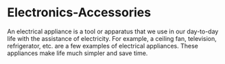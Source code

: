 # Electronics-Accessories
An electrical appliance is a tool or apparatus that we use in our day-to-day life with the assistance of electricity. For example, a ceiling fan, television, refrigerator, etc. are a few examples of electrical appliances. These appliances make life much simpler and save time.

